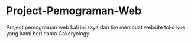 # Project-Pemograman-Web
Project pemograman web kali ini saya dan tim membuat website toko kue yang kami beri nama Cakeryology

